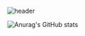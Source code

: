 ![header](https://capsule-render.vercel.app/api?type=venom&color=timeGradient&text=Wonjeong's%20GitHub%20🐺&animation=twinkling&fontColor=808080&fontSize=40&fontAlignY=50&fontAlign=50&height=180)

![Anurag's GitHub stats](https://github-readme-stats.vercel.app/api?username=ParkWonjeong&show_icons=true&theme=catppuccin_mocha)
<!--
**ParkWonjeong/ParkWonjeong** is a ✨ _special_ ✨ repository because its `README.md` (this file) appears on your GitHub profile.

Here are some ideas to get you started:

- 🔭 I’m currently working on ...
- 🌱 I’m currently learning ...
- 👯 I’m looking to collaborate on ...
- 🤔 I’m looking for help with ...
- 💬 Ask me about ...
- 📫 How to reach me: ...
- 😄 Pronouns: ...
- ⚡ Fun fact: ...
-->

